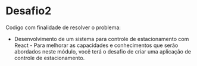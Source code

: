 # Desafio2
Codigo com finalidade de resolver o problema:
- Desenvolvimento de um sistema para controle de estacionamento com React -
Para melhorar as capacidades e conhecimentos que serão abordados neste módulo, você terá o
desafio de criar uma aplicação de controle de estacionamento.
